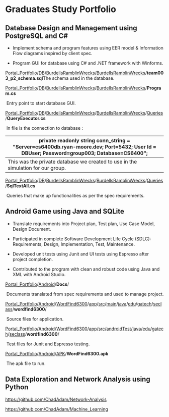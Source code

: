 # Graduates Study Portfolio

## Database Design and Management using PostgreSQL and C#       

- Implement schema and program features using EER model & Information Flow diagrams inspired by client spec. 

- Program GUI for database using C# and .NET framework with Winforms. 

 

[Portal_Portfolio](https://github.com/ChadAdam/Portal_Portfolio)/[DB](https://github.com/ChadAdam/Portal_Portfolio/tree/master/DB)/[BurdellsRamblinWrecks](https://github.com/ChadAdam/Portal_Portfolio/tree/master/DB/BurdellsRamblinWrecks)/[BurdellsRamblinWrecks](https://github.com/ChadAdam/Portal_Portfolio/tree/master/DB/BurdellsRamblinWrecks/BurdellsRamblinWrecks)/**team003_p2_schema.sql**      ​	The schema used in the database.

[Portal_Portfolio](https://github.com/ChadAdam/Portal_Portfolio)/[DB](https://github.com/ChadAdam/Portal_Portfolio/tree/master/DB)/[BurdellsRamblinWrecks](https://github.com/ChadAdam/Portal_Portfolio/tree/master/DB/BurdellsRamblinWrecks)/[BurdellsRamblinWrecks](https://github.com/ChadAdam/Portal_Portfolio/tree/master/DB/BurdellsRamblinWrecks/BurdellsRamblinWrecks)/**Program.cs**      

​		Entry point to start database GUI.

[Portal_Portfolio](https://github.com/ChadAdam/Portal_Portfolio)/[DB](https://github.com/ChadAdam/Portal_Portfolio/tree/master/DB)/[BurdellsRamblinWrecks](https://github.com/ChadAdam/Portal_Portfolio/tree/master/DB/BurdellsRamblinWrecks)/[BurdellsRamblinWrecks](https://github.com/ChadAdam/Portal_Portfolio/tree/master/DB/BurdellsRamblinWrecks/BurdellsRamblinWrecks)/[Queries](https://github.com/ChadAdam/Portal_Portfolio/tree/master/DB/BurdellsRamblinWrecks/BurdellsRamblinWrecks/Queries)/**QueryExecutor.cs**          

​		In file is the connection to database :

| private readonly string conn_string = "Server=cs6400db.ryan-moore.dev; Port=5432; User Id = DBUser; Password=group003; Database=CS6400"; |
| ------------------------------------------------------------ |
| This was the private database we created to use in the simulation for our group. |

 [Portal_Portfolio](https://github.com/ChadAdam/Portal_Portfolio)/[DB](https://github.com/ChadAdam/Portal_Portfolio/tree/master/DB)/[BurdellsRamblinWrecks](https://github.com/ChadAdam/Portal_Portfolio/tree/master/DB/BurdellsRamblinWrecks)/[BurdellsRamblinWrecks](https://github.com/ChadAdam/Portal_Portfolio/tree/master/DB/BurdellsRamblinWrecks/BurdellsRamblinWrecks)/[Queries](https://github.com/ChadAdam/Portal_Portfolio/tree/master/DB/BurdellsRamblinWrecks/BurdellsRamblinWrecks/Queries)/**SqlTextAll.cs**      

​		Queries that make up functionalities as per the spec requirements. 



## Android Game using Java and SQLite                                                      

- Translate requirements into Project plan, Test plan, Use Case Model, Design Document.

- Participated in complete Software Development Life Cycle (SDLC): Requirements, Design, Implementation, Test, Maintenance.

- Developed unit tests using Junit and UI tests using Espresso after project completion.

- Contributed to the program with clean and robust code using Java and XML with Android Studio.

[Portal_Portfolio](https://github.com/ChadAdam/Portal_Portfolio)/[Android](https://github.com/ChadAdam/Portal_Portfolio/tree/master/Android)/**Docs**/

​		Documents translated from spec requirements and used to manage project. 

[Portal_Portfolio](https://github.com/ChadAdam/Portal_Portfolio)/[Android](https://github.com/ChadAdam/Portal_Portfolio/tree/master/Android)/[WordFind6300](https://github.com/ChadAdam/Portal_Portfolio/tree/master/Android/WordFind6300)/[app](https://github.com/ChadAdam/Portal_Portfolio/tree/master/Android/WordFind6300/app)/[src](https://github.com/ChadAdam/Portal_Portfolio/tree/master/Android/WordFind6300/app/src)/[main](https://github.com/ChadAdam/Portal_Portfolio/tree/master/Android/WordFind6300/app/src/main)/[java](https://github.com/ChadAdam/Portal_Portfolio/tree/master/Android/WordFind6300/app/src/main/java)/[edu](https://github.com/ChadAdam/Portal_Portfolio/tree/master/Android/WordFind6300/app/src/main/java/edu)/[gatech](https://github.com/ChadAdam/Portal_Portfolio/tree/master/Android/WordFind6300/app/src/main/java/edu/gatech)/[seclass](https://github.com/ChadAdam/Portal_Portfolio/tree/master/Android/WordFind6300/app/src/main/java/edu/gatech/seclass)/**wordfind6300**/

​		Source files for application.

[Portal_Portfolio](https://github.com/ChadAdam/Portal_Portfolio)/[Android](https://github.com/ChadAdam/Portal_Portfolio/tree/master/Android)/[WordFind6300](https://github.com/ChadAdam/Portal_Portfolio/tree/master/Android/WordFind6300)/[app](https://github.com/ChadAdam/Portal_Portfolio/tree/master/Android/WordFind6300/app)/[src](https://github.com/ChadAdam/Portal_Portfolio/tree/master/Android/WordFind6300/app/src)/[androidTest](https://github.com/ChadAdam/Portal_Portfolio/tree/master/Android/WordFind6300/app/src/androidTest)/[java](https://github.com/ChadAdam/Portal_Portfolio/tree/master/Android/WordFind6300/app/src/androidTest/java)/[edu](https://github.com/ChadAdam/Portal_Portfolio/tree/master/Android/WordFind6300/app/src/androidTest/java/edu)/[gatech](https://github.com/ChadAdam/Portal_Portfolio/tree/master/Android/WordFind6300/app/src/androidTest/java/edu/gatech)/[seclass](https://github.com/ChadAdam/Portal_Portfolio/tree/master/Android/WordFind6300/app/src/androidTest/java/edu/gatech/seclass)/**wordfind6300**/

​		Test files for Junit and Espresso testing.
                    

[Portal_Portfolio](https://github.com/ChadAdam/Portal_Portfolio)/[Android](https://github.com/ChadAdam/Portal_Portfolio/tree/master/Android)/[APK](https://github.com/ChadAdam/Portal_Portfolio/tree/master/Android/APK)/**WordFind6300.apk**      

​		The apk file to run. 



## **Data Exploration and Network Analysis** using Python

https://github.com/ChadAdam/Network-Analysis

https://github.com/ChadAdam/Machine_Learning
